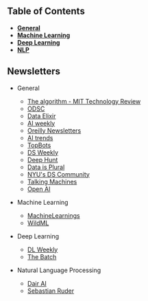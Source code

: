 ## Table of Contents
  - [**General**](#general)
  - [**Machine Learning**](#machine-learning)
  - [**Deep Learning**](#deep-learning)
  - [**NLP**](#natural-language-processing)
      

## Newsletters

- General
  - [The algorithm - MIT Technology Review](https://forms.technologyreview.com/the-algorithm/)
  - [ODSC](https://opendatascience.com/newsletter/?__hstc=19222759.c7703986ee3ed59c9e86ab23fc4a5c2b.1520381101110.1520381101110.1520381101110.1&__hssc=19222759.1.1520381101111&__hsfp=3346754045)
  - [Data Elixir](https://dataelixir.com/)
  - [AI weekly](http://aiweekly.co/)
  - [Oreilly Newsletters](https://www.oreilly.com/emails/newsletters/)
  - [AI trends](https://www.aitrends.com/subscribe/)
  - [TopBots](https://www.topbots.com/enterprise-ai-news-pro-newsletter/)
  - [DS Weekly](https://www.datascienceweekly.org/)
  - [Deep Hunt](https://deephunt.in/)
  - [Data is Plural](https://tinyletter.com/data-is-plural)
  - [NYU's DS Community](https://cds.nyu.edu/newsletter/)
  - [Talking Machines](http://www.thetalkingmachines.com)
  - [Open AI](https://openai.com/blog)
      
- Machine Learning
  - [MachineLearnings](http://subscribe.machinelearnings.co/)
  - [WildML](http://www.wildml.com/newsletter/)
      
- Deep Learning
  - [DL Weekly](https://www.deeplearningweekly.com/)
  - [The Batch](https://www.deeplearning.ai/thebatch/)
      
- Natural Language Processing
  - [Dair AI](https://dair.ai/newsletter/)
  - [Sebastian Ruder](http://newsletter.ruder.io/)
